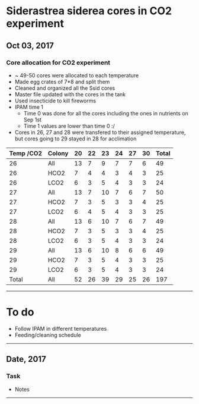 # Siderastrea siderea cores in CO2 experiment

## Oct 03, 2017

### Core allocation for CO2 experiment 
* ~ 49-50 cores were allocated to each temperature 
* Made egg crates of 7*8 and split them
* Cleaned and organized all the Ssid cores
* Master file updated with the cores in the tank
* Used insecticide to kill fireworms
* IPAM time 1 
	- Time 0 was done for all the cores including the ones in nutrients on Sep 1st
	- Time 1 values are lower than time 0 :/
* Cores in 26, 27 and 28 were transfered to their assigned temperature, but cores going to 29 stayed in 28 for acclimation

|   Temp  /CO2      |Colony| 20 | 22 | 23 | 24 | 27 | 30 | Total|
|-----------|------|----|----|----|----|----|----|--------------| 
| 26         | All       | 13 | 7  | 9  | 7  | 7  | 6  | 49| 
| 26         | HCO2   | 7  | 4  | 4  | 3  | 4  | 3  | 25| 
| 26         | LCO2   | 6  | 3  | 5  | 4  | 3  | 3  | 24| 
| 27         | All       | 13 | 7  | 10 | 7  | 6  | 7  | 50| 
| 27         | HCO2  | 7  | 3  | 5  | 3  | 3  | 4  | 25| 
| 27         | LCO2  | 6  | 4  | 5  | 4  | 3  | 3  | 25| 
| 28         | All      | 13 | 6  | 10 | 7  | 6  | 7  | 49| 
| 28         | HCO2 | 7  | 3  | 5  | 3  | 3  | 4  | 25| 
| 28         | LCO2  | 6  | 3  | 5  | 4  | 3  | 3  | 24| 
| 29         | All      | 13 | 6  | 10 | 8  | 6  | 6  | 49| 
| 29         | HCO2 | 7  | 3  | 5  | 4  | 3  | 3  | 25| 
| 29         | LCO2  | 6  | 3  | 5  | 4  | 3  | 3  | 24| 
| Total     | All      | 52 | 26 | 39 | 29 | 25 | 26 | 197| 

------

# To do

* Follow IPAM in different temperatures
* Feeding/cleaning schedule

------

## Date, 2017

### Task

* Notes

------
